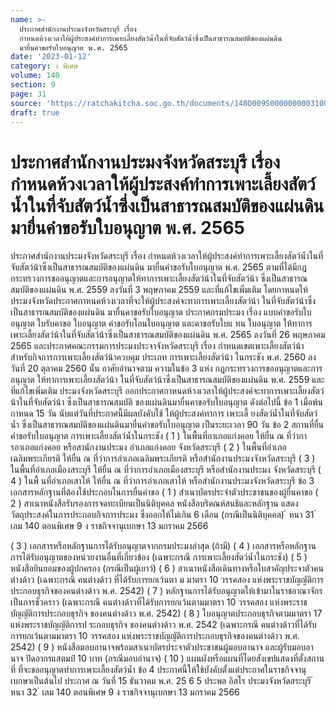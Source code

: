 ```yaml
---
name: >-
  ประกาศสำนักงานประมงจังหวัดสระบุรี เรื่อง
  กำหนดห้วงเวลาให้ผู้ประสงค์ทำการเพาะเลี้ยงสัตว์น้ำในที่จับสัตว์น้ำซึ่งเป็นสาธารณสมบัติของแผ่นดิน
  มายื่นคำขอรับใบอนุญาต พ.ศ. 2565
date: '2023-01-12'
category: ง พิเศษ
volume: 140
section: 9
page: 31
source: 'https://ratchakitcha.soc.go.th/documents/140D009S0000000003100.pdf'
draft: true
---
```


# ประกาศสำนักงานประมงจังหวัดสระบุรี เรื่อง กำหนดห้วงเวลาให้ผู้ประสงค์ทำการเพาะเลี้ยงสัตว์น้ำในที่จับสัตว์น้ำซึ่งเป็นสาธารณสมบัติของแผ่นดิน มายื่นคำขอรับใบอนุญาต พ.ศ. 2565

ประกาศสำนักงานประมงจังหวัดสระบุรี เรื่อง กำหนดห้วงเวลาให้ผู้ประสงค์ทำการเพาะเลี้ยงสัตว์น้ำในที่จับสัตว์น้าซึ่งเป็นสาธารณสมบัติของแผ่นดิน มายื่นคำขอรับใบอนุญาต พ.ศ. 2565 ตามที่ได้มีกฎกระทรวงการขออนุญาตและการอนุญาตให้ทาการเพาะเลี้ยงสัตว์น้าในที่จับสัตว์น้า ซึ่งเป็นสาธารณสมบัติของแผ่นดิน พ.ศ. 2559 ลงวันที่ 3 พฤษภาคม 2559 และที่แก้ไขเพิ่มเติม โดยกาหนดให้ประมงจังหวัดประกาศกาหนดห้วงเวลาที่จะให้ผู้ประสงค์จะทาการเพาะเลี้ยงสัตว์น้า ในที่จับสัตว์น้าซึ่งเป็นสาธารณสมบัติของแผ่นดิน มายื่นคาขอรับใบอนุญาต ประกาศกรมประมง เรื่อง แบบคำขอรับใบอนุญาต ใบรับคาขอ ใบอนุญาต คำขอรับโอนใบอนุญาต และคาขอรับใบแ ทน ใบอนุญาต ให้ทาการเพาะเลี้ยงสัตว์น้าในที่จับสัตว์น้าซึ่งเป็นสาธารณสมบัติของแผ่นดิน พ.ศ. 2565 ลงวันที่ 26 พฤษภาคม 2565 และประกาศคณะกรรมการประมงประจาจังหวัดสระบุรี เรื่อง กำหนดเขตเพาะเลี้ยงสัตว์น้าสำหรับกิจการการเพาะเลี้ยงสัตว์น้าควบคุม ประเภท การเพาะเลี้ยงสัตว์น้า ในกระชัง พ.ศ. 2560 ลงวันที่ 20 ตุลาคม 2560 นั้น อาศัยอำนาจตาม ความในข้อ 3 แห่ง กฎกระทรวงการขออนุญาตและการอนุญาต ให้ทาการเพาะเลี้ยงสัตว์น้า ในที่จับสัตว์น้าซึ่งเป็นสาธารณสมบัติของแผ่นดิน พ.ศ. 2559 และที่แก้ไขเพิ่มเติม ประมงจังหวัดสระบุรี ออกประกาศกาหนดห้วงเวลาให้ผู้ประสงค์จะทาการเพาะเลี้ยงสัตว์น้าในที่จับสัตว์น้า ซึ่งเป็นสาธารณสมบัติ ของแผ่นดินมายื่นคาขอรับใบอนุญาต ดังต่อไปนี้ ข้อ 1 เมื่อพ้นกาหนด 15 วัน นับแต่วันที่ประกาศนี้มีผลบังคับใช้ ให้ผู้ประสงค์ทาการ เพาะเลี้ ยงสัตว์น้ำในที่จับสัตว์น้ำ ซึ่งเป็นสาธารณสมบัติของแผ่นดินมายื่นคำขอรับใบอนุญาต เป็นระยะเวลา 90 วัน ข้อ 2 สถานที่ยื่นคำขอรับใบอนุญาต การเพาะเลี้ยงสัตว์น้ำในกระชัง ( 1 ) ในพื้นที่อาเภอแก่งคอย ให้ยื่น ณ ที่ว่าการอาเภอแก่งคอย หรือสานักงานประมง อำเภอแก่งคอย จังหวัดสระบุรี ( 2 ) ในพื้นที่อำเภอเฉลิมพระเกียรติ ให้ยื่น ณ ที่ว่าการอำเภอเฉลิมพระเกียรติ หรือสำนักงานประมงจังหวัดสระบุรี ( 3 ) ในพื้นที่อำเภอเมืองสระบุรี ให้ยื่น ณ ที่ว่าการอำเภอเมืองสระบุรี หรือสำนักงานประมง จังหวัดสระบุรี ( 4 ) ในพื้ นที่อำเภอเสาไห้ ให้ยื่น ณ ที่ว่าการอำเภอเสาไห้ หรือสำนักงานประมงจังหวัดสระบุรี ข้อ 3 เอกสารหลักฐานที่ต้องใช้ประกอบในการยื่นคำขอ ( 1 ) สำเนาบัตรประจำตัวประชาชนของผู้ยื่นคาขอ ( 2 ) สาเนาหนังสือรับรองการจดทะเบียนเป็นนิติบุคคล หนังสือบริคณห์สนธิและหลักฐาน แสดงวัตถุประสงค์ในการประกอบกิจการประมง ซึ่งออกให้ไม่เกิน 6 เดือน (กรณีเป็นนิติบุคคล) ้ หนา 31 ่ เลม 140 ตอนพิเศษ 9 ง ราชกิจจานุเบกษา 13 มกราคม 2566

( 3 ) เอกสารหรือหลักฐานการได้รับอนุญาตจากกรมประมงล่าสุด (ถ้ามี) ( 4 ) เอกสารหรือหลักฐานการได้รับอนุญาตของหน่วยงานอื่นที่เกี่ยวข้อง (เฉพาะกรณี การเพาะเลี้ยงสัตว์น้ำในกระชัง) ( 5 ) หนังสือยินยอมของผู้ปกครอง (กรณีเป็นผู้เยาว์) ( 6 ) สาเนาหนังสือเดินทางหรือใบสาคัญประจาตัวคนต่างด้าว (เฉพาะกรณี คนต่างด้าว ที่ได้รับการยกเว้นตา ม มาตรา 10 วรรคสอง แห่งพระราชบัญญัติการประกอบธุรกิจของคนต่างด้าว พ.ศ. 2542) ( 7 ) หลักฐานการได้รับอนุญาตให้เข้ามาในราชอาณาจักรเป็นการชั่วคราว (เฉพาะกรณี คนต่างด้าวที่ได้รับการยกเว้นตามมาตรา 10 วรรคสอง แห่งพระราชบัญญัติการประกอบธุรกิจ ของคนต่างด้าว พ.ศ. 2542) ( 8 ) ใบอนุญาตประกอบธุรกิจตามมาตรา 17 แห่งพระราชบัญญัติการป ระกอบธุรกิจ ของคนต่างด้าว พ.ศ. 2542 (เฉพาะกรณี คนต่างด้าวที่ได้รับการยกเว้นตามมาตรา 10 วรรคสอง แห่งพระราชบัญญัติการประกอบธุรกิจของคนต่างด้าว พ.ศ. 2542) ( 9 ) หนังสือมอบอานาจพร้อมสาเนาบัตรประจาตัวประชาชนผู้มอบอานาจ และผู้รับมอบอานาจ ปิดอากรแสตมป์ 10 บาท (กรณีมอบอำนาจ) ( 10 ) แผนผังหรือแผนที่โดยสังเขปแสดงที่ตั้งสถานที่ ที่จะขออนุญาตทำการเพาะเลี้ยงสัตว์น้ำ ข้อ 4 ประกาศนี้ให้ใช้บังคับตั้งแต่ประกาศในราชกิจจานุเบกษาเป็นต้นไป ประกาศ ณ วันที่ 15 ธันวาคม พ.ศ. 25 6 5 ประพล อิสโร ประมงจังหวัดสระบุรี ้ หนา 32 ่ เลม 140 ตอนพิเศษ 9 ง ราชกิจจานุเบกษา 13 มกราคม 2566
